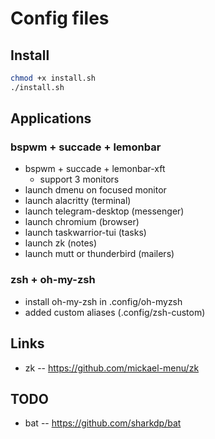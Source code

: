 # Config files

## Install

```sh
chmod +x install.sh
./install.sh
```

## Applications

### bspwm + succade + lemonbar

- bspwm + succade + lemonbar-xft
    - support 3 monitors 
- launch dmenu on focused monitor
- launch alacritty (terminal)
- launch telegram-desktop (messenger)
- launch chromium (browser)
- launch taskwarrior-tui (tasks)
- launch zk (notes)
- launch mutt or thunderbird (mailers)

### zsh + oh-my-zsh

- install oh-my-zsh in .config/oh-myzsh
- added custom aliases (.config/zsh-custom)

## Links

- zk -- https://github.com/mickael-menu/zk

## TODO

- bat -- https://github.com/sharkdp/bat
